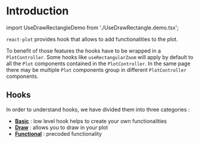 # Introduction

import UseDrawRectangleDemo from './UseDrawRectangle.demo.tsx';

<UseDrawRectangleDemo />

`react-plot` provides hook that allows to add functionalities to the plot.

To benefit of those features the hooks have to be wrapped in a `PlotController`. Some hooks like `useRectangularZoom` will apply by default to all the `Plot` components contained in the `PlotController`. In the same page there may be multiple `Plot` components group in different `PlotController` components.

## Hooks

In order to understand hooks, we have divided them into three categories :

- **[Basic](./100_basic.md)** : low level hook helps to create your own functionalities
- **[Draw](./200_draw.md)** : allows you to draw in your plot
- **[Functional](./300_functional.md)** : precoded functionality
